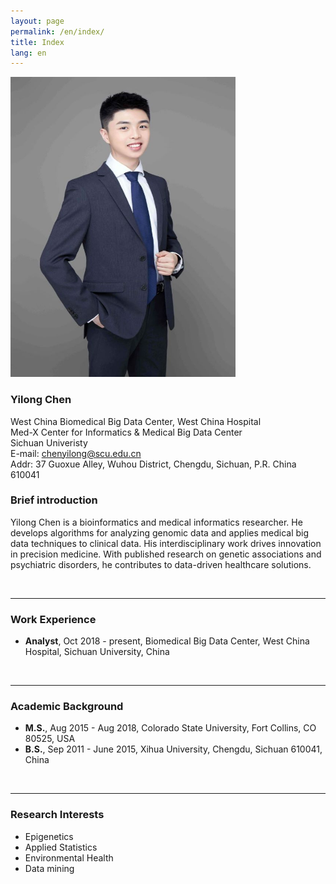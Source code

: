 ```yaml
---
layout: page
permalink: /en/index/
title: Index
lang: en
---
```


<img src="/images/chenyilong.jpg" class="floatpic" width="360" height="480">

### **Yilong Chen**

West China Biomedical Big Data Center, West China Hospital<br>
Med-X Center for Informatics & Medical Big Data Center<br>
Sichuan Univeristy<br>
E-mail: chenyilong@scu.edu.cn<br>
Addr: 37 Guoxue Alley, Wuhou District, Chengdu, Sichuan, P.R. China 610041<br>

### Brief introduction

Yilong Chen is a bioinformatics and medical informatics researcher. He develops algorithms for analyzing genomic data and applies medical big data techniques to clinical data. His interdisciplinary work drives innovation in precision medicine. With published research on genetic associations and psychiatric disorders, he contributes to data-driven healthcare solutions.

<br>

---

### Work Experience

- **Analyst**, Oct 2018 - present, Biomedical Big Data Center, West China Hospital, Sichuan University, China
<br>

---

### Academic Background

- **M.S.**, Aug 2015 - Aug 2018, Colorado State University, Fort Collins, CO 80525, USA
- **B.S.**, Sep 2011 - June 2015, Xihua University, Chengdu, Sichuan 610041, China
<br>

---

### Research Interests

- Epigenetics
- Applied Statistics
- Environmental Health
- Data mining

<br>
